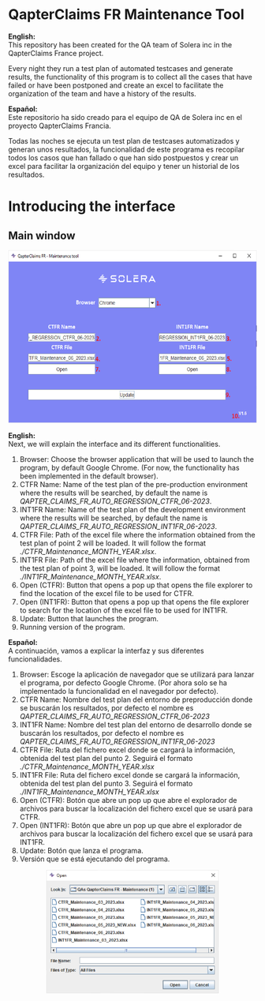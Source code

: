 # QapterClaims FR Maintenance Tool

**English:**    
This repository has been created for the QA team of Solera inc in the QapterClaims France project.

Every night they run a test plan of automated testcases and generate results, the functionality of this program is to collect all the cases that have failed or have been postponed and create an excel to facilitate the organization of the team and have a history of the results.

**Español:**   
Este repositorio ha sido creado para el equipo de QA de Solera inc en el proyecto QapterClaims Francia.

Todas las noches se ejecuta un test plan de testcases automatizados y generan unos resultados, la funcionalidad de este programa es recopilar todos los casos que han fallado o que han sido postpuestos y crear un excel para facilitar la organización del equipo y tener un historial de los resultados.

# Introducing the interface
## Main window

<p align="center">
  <img src="https://github.com/byLiTTo/TestRail2EXCEL/blob/master/img/Menu.png" height="350" />
</p>

**English:**   
Next, we will explain the interface and its different functionalities.
1. Browser: Choose the browser application that will be used to launch the program, by default Google Chrome. (For now, the functionality has been implemented in the default browser).
2. CTFR Name: Name of the test plan of the pre-production environment where the results will be searched, by default the name is *QAPTER_CLAIMS_FR_AUTO_REGRESSION_CTFR_06-2023*.
3. INT1FR Name: Name of the test plan of the development environment where the results will be searched, by default the name is *QAPTER_CLAIMS_FR_AUTO_REGRESSION_INT1FR_06-2023*.
4. CTFR File: Path of the excel file where the information obtained from the test plan of point 2 will be loaded. It will follow the format *./CTFR_Maintenance_MONTH_YEAR.xlsx*.
5. INT1FR File: Path of the excel file where the information, obtained from the test plan of point 3, will be loaded. It will follow the format *./INT1FR_Maintenance_MONTH_YEAR.xlsx*.
6. Open (CTFR): Button that opens a pop up that opens the file explorer to find the location of the excel file to be used for CTFR.
7. Open (INT1FR): Button that opens a pop up that opens the file explorer to search for the location of the excel file to be used for INT1FR.
8. Update: Button that launches the program.
9. Running version of the program.

**Español:**   
A continuación, vamos a explicar la interfaz y sus diferentes funcionalidades.
1. Browser: Escoge la aplicación de navegador que se utilizará para lanzar el programa, por defecto Google Chrome. (Por ahora solo se ha implementado la funcionalidad en el navegador por defecto).
2. CTFR Name: Nombre del test plan del entorno de preproducción donde se buscarán los resultados, por defecto el nombre es *QAPTER_CLAIMS_FR_AUTO_REGRESSION_CTFR_06-2023*
3. INT1FR Name: Nombre del test plan del entorno de desarrollo donde se buscarán los resultados, por defecto el nombre es *QAPTER_CLAIMS_FR_AUTO_REGRESSION_INT1FR_06-2023*
4. CTFR File: Ruta del fichero excel donde se cargará la información, obtenida del test plan del punto 2. Seguirá el formato *./CTFR_Maintenance_MONTH_YEAR.xlsx*
5. INT1FR File: Ruta del fichero excel donde se cargará la información, obtenida del test plan del punto 3. Seguirá el formato *./INT1FR_Maintenance_MONTH_YEAR.xlsx*
6. Open (CTFR): Botón que abre un pop up que abre el explorador de archivos para buscar la localización del fichero excel que se usará para CTFR.
7. Open (INT1FR): Botón que abre un pop up que abre el explorador de archivos para buscar la localización del fichero excel que se usará para INT1FR.
8. Update: Botón que lanza el programa.
9. Versión que se está ejecutando del programa.

<p align="center">
  <img src="https://github.com/byLiTTo/TestRail2EXCEL/blob/master/img/PopUp.png" height="250" />
</p>